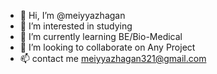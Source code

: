- 👋 Hi, I’m @meiyyazhagan
- 👀 I’m interested in studying
- 🌱 I’m currently learning BE/Bio-Medical
- 💞️ I’m looking to collaborate on Any Project
- 📫 contact me meiyyazhagan321@gmail.com

<!---
meiyyazhagan321/meiyyazhagan321 is a ✨ special ✨ repository because its `README.md` (this file) appears on your GitHub profile.
You can click the Preview link to take a look at your changes.
--->
